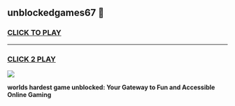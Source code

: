 
## unblockedgames67 👋
<h3>
<a href="https://premium.freeplayer.one?title=unblockedgames67&ref=14F">CLICK TO PLAY</a></h3>
<hr>

<h3>
<a href="https://premium.freeplayer.one?title=unblockedgames67&ref=14F">CLICK 2 PLAY</a>
  
</h3>

<a href="https://premium.freeplayer.one?title=unblockedgames67&ref=12F/"><img src="https://clearcache.store/games.png"></a>


**worlds hardest game unblocked: Your Gateway to Fun and Accessible Online Gaming**
